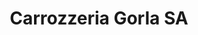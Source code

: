 ---
title: "Carrozzeria Gorla SA"
url: /castel-san-pietro/carrozzeria-gorla-sa/
shop: Autowerkstatt
---